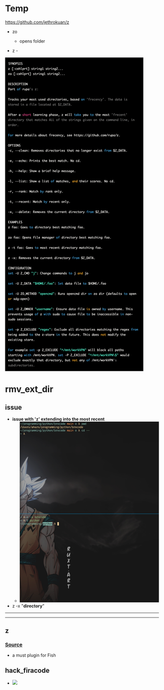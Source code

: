 

# Temp
https://github.com/jethrokuan/z


- zo 
	- opens folder


- z -

![](../z/aharo_18.png)









# rmv_ext_dir

## issue

- **issue with 'z' extending into the most recent** 
	- ![](../z/aharo_28.png)
- z -x "**directory**" 


---
---
## z 

### [Source](https://github.com/rupa/z)
- a must plugin for Fish 





## hack_firacode

- ![](aharo_179.png)





































































































































































































































































































